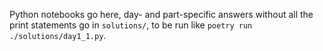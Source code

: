 Python notebooks go here, day- and part-specific answers without all the print statements go in `solutions/`, to be run like `poetry run ./solutions/day1_1.py`.